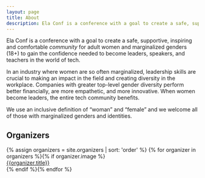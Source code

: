 ```yaml
---
layout: page
title: About
description: Ela Conf is a conference with a goal to create a safe, supportive, inspiring and comfortable _community_ for adult women and marginalized genders (18+) to gain the confidence needed to become leaders, speakers, and teachers in the world of tech.
---
```


Ela Conf is a conference with a goal to create a safe, supportive, inspiring and comfortable _community_ for adult women and marginalized genders (18+) to gain the confidence needed to become leaders, speakers, and teachers in the world of tech.

In an industry where women are so often marginalized, leadership skills are crucial to making an impact in the field and creating diversity in the workplace. Companies with greater top-level gender diversity perform better financially, are more empathetic, and more innovative. When women become leaders, the entire tech community benefits.

We use an inclusive definition of “woman” and “female” and we welcome all of those with marginalized genders and identities.

## Organizers

<div class="organizers-list">
  {% assign organizers = site.organizers | sort: 'order' %}
  {% for organizer in organizers %}{% if organizer.image %}
  <a href="/organizers/{{organizer.title | slugify}}/" class="organizer">
    <div class="organizer-img" style="background-image:url({{site.baseurl}}/images/organizers/{{organizer.image}})"></div>
    <div class="organizer-bio">
      {{organizer.title}}
    </div>
  </a>
  {% endif %}{% endfor %}
</div>